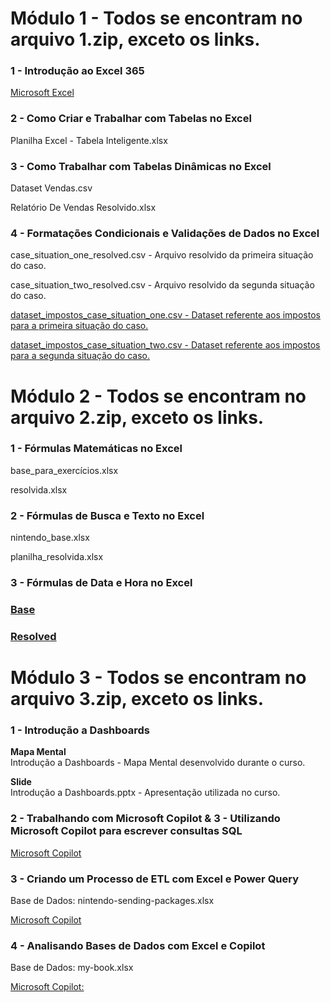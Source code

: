 # Módulo 1 \- Todos se encontram no arquivo 1.zip, exceto os links.

### 1 \- Introdução ao Excel 365

[Microsoft Excel](https://www.microsoft.com/pt-br/microsoft-365/excel)

### 2 \- Como Criar e Trabalhar com Tabelas no Excel

Planilha Excel \- Tabela Inteligente.xlsx

### 3 \- Como Trabalhar com Tabelas Dinâmicas no Excel

Dataset Vendas.csv

Relatório De Vendas Resolvido.xlsx

### 4 \- Formatações Condicionais e Validações de Dados no Excel

case\_situation\_one\_resolved.csv \- Arquivo resolvido da primeira situação do caso.

case\_situation\_two\_resolved.csv \- Arquivo resolvido da segunda situação do caso.

[dataset\_impostos\_case\_situation\_one.csv \- Dataset referente aos impostos para a primeira situação do caso.](http://hermes.dio.me/files/assets/ea422c47-5073-4d41-a993-b5b078c5902c.csv)

[dataset\_impostos\_case\_situation\_two.csv \- Dataset referente aos impostos para a segunda situação do caso.](http://hermes.dio.me/files/assets/4a6bcab3-35b0-4abc-8a42-ec42f8d99d35.csv)

# Módulo 2 \- Todos se encontram no arquivo 2.zip, exceto os links.

### 1 \- Fórmulas Matemáticas no Excel

base\_para\_exercícios.xlsx

resolvida.xlsx

### 2 \- Fórmulas de Busca e Texto no Excel

nintendo\_base.xlsx

planilha\_resolvida.xlsx

### 3 \- Fórmulas de Data e Hora no Excel

### [Base](http://hermes.dio.me/files/assets/d361540b-6f65-46f5-975c-e36f6fc4145d.xlsx)

### [Resolved](http://hermes.dio.me/files/assets/9348ffbb-afcb-44f3-925f-eac1cd452703.xlsx)

# Módulo 3 \- Todos se encontram no arquivo 3.zip, exceto os links.

### 1 \- Introdução a Dashboards

**Mapa Mental**  
Introdução a Dashboards \- Mapa Mental desenvolvido durante o curso.

**Slide**   
Introdução a Dashboards.pptx \- Apresentação utilizada no curso.

### 2 \- Trabalhando com Microsoft Copilot & 3 \- Utilizando Microsoft Copilot para escrever consultas SQL

[Microsoft Copilot](https://www.microsoft.com/pt-br/microsoft-copilot/personal-ai-assistant)

### 3 \- Criando um Processo de ETL com Excel e Power Query

Base de Dados: nintendo-sending-packages.xlsx

[Microsoft Copilot](https://www.microsoft.com/pt-br/microsoft-copilot/personal-ai-assistant)

### 4 \- Analisando Bases de Dados com Excel e Copilot

Base de Dados: my-book.xlsx

[Microsoft Copilot:](https://www.microsoft.com/pt-br/microsoft-copilot/personal-ai-assistant)
